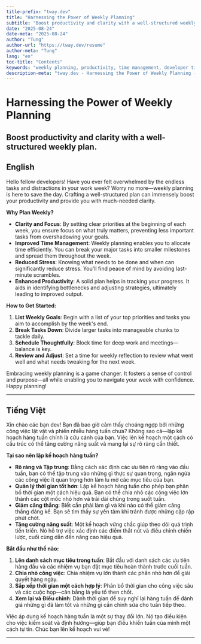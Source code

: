 ```yaml
---
title-prefix: "tway.dev"
title: "Harnessing the Power of Weekly Planning"
subtitle: "Boost productivity and clarity with a well-structured weekly plan."
date: "2025-08-24"
date-meta: "2025-08-24"
author: "Tung"
author-url: "https://tway.dev/resume"
author-meta: "Tung"
lang: "en"
toc-title: "Contents"
keywords: "weekly planning, productivity, time management, developer tips"
description-meta: "tway.dev - Harnessing the Power of Weekly Planning - Boost productivity and clarity with a well-structured weekly plan."
---
```


# Harnessing the Power of Weekly Planning
## Boost productivity and clarity with a well-structured weekly plan.

## English
Hello fellow developers! Have you ever felt overwhelmed by the endless tasks and distractions in your work week? Worry no more—weekly planning is here to save the day. Crafting a well-structured plan can immensely boost your productivity and provide you with much-needed clarity.

**Why Plan Weekly?**

- **Clarity and Focus**: By setting clear priorities at the beginning of each week, you ensure focus on what truly matters, preventing less important tasks from overshadowing your goals.
- **Improved Time Management**: Weekly planning enables you to allocate time efficiently. You can break your major tasks into smaller milestones and spread them throughout the week.
- **Reduced Stress**: Knowing what needs to be done and when can significantly reduce stress. You'll find peace of mind by avoiding last-minute scrambles.
- **Enhanced Productivity**: A solid plan helps in tracking your progress. It aids in identifying bottlenecks and adjusting strategies, ultimately leading to improved output.

**How to Get Started:**

1. **List Weekly Goals**: Begin with a list of your top priorities and tasks you aim to accomplish by the week's end.
2. **Break Tasks Down**: Divide larger tasks into manageable chunks to tackle daily.
3. **Schedule Thoughtfully**: Block time for deep work and meetings—balance is key.
4. **Review and Adjust**: Set a time for weekly reflection to review what went well and what needs tweaking for the next week.

Embracing weekly planning is a game changer. It fosters a sense of control and purpose—all while enabling you to navigate your week with confidence. Happy planning!

---

## Tiếng Việt
Xin chào các bạn dev! Bạn đã bao giờ cảm thấy choáng ngợp bởi những công việc lặt vặt và phiền nhiễu hàng tuần chưa? Không sao cả—lập kế hoạch hàng tuần chính là cứu cánh của bạn. Việc lên kế hoạch một cách có cấu trúc có thể tăng cường năng suất và mang lại sự rõ ràng cần thiết.

**Tại sao nên lập kế hoạch hàng tuần?**

- **Rõ ràng và Tập trung**: Bằng cách xác định các ưu tiên rõ ràng vào đầu tuần, bạn có thể tập trung vào những gì thực sự quan trọng, ngăn ngừa các công việc ít quan trọng hơn làm lu mờ các mục tiêu của bạn.
- **Quản lý thời gian tốt hơn**: Lập kế hoạch hàng tuần cho phép bạn phân bổ thời gian một cách hiệu quả. Bạn có thể chia nhỏ các công việc lớn thành các cột mốc nhỏ hơn và trải dài chúng trong suốt tuần.
- **Giảm căng thẳng**: Biết cần phải làm gì và khi nào có thể giảm căng thẳng đáng kể. Bạn sẽ tìm thấy sự yên tâm khi tránh được những cập rập phút chót.
- **Tăng cường năng suất**: Một kế hoạch vững chắc giúp theo dõi quá trình tiến triển. Nó hỗ trợ việc xác định các điểm thắt nút và điều chỉnh chiến lược, cuối cùng dẫn đến nâng cao hiệu quả.

**Bắt đầu như thế nào:**

1. **Lên danh sách mục tiêu trong tuần**: Bắt đầu với danh sách các ưu tiên hàng đầu và các nhiệm vụ bạn đặt mục tiêu hoàn thành trước cuối tuần.
2. **Chia nhỏ công việc**: Chia nhiệm vụ lớn thành các phần nhỏ hơn để giải quyết hàng ngày.
3. **Sắp xếp thời gian một cách hợp lý**: Phân bổ thời gian cho công việc sâu và các cuộc họp—cân bằng là yếu tố then chốt.
4. **Xem lại và Điều chỉnh**: Dành thời gian để suy nghĩ lại hàng tuần để đánh giá những gì đã làm tốt và những gì cần chỉnh sửa cho tuần tiếp theo.

Việc áp dụng kế hoạch hàng tuần là một sự thay đổi lớn. Nó tạo điều kiện cho việc kiểm soát và định hướng—giúp bạn điều khiển tuần của mình một cách tự tin. Chúc bạn lên kế hoạch vui vẻ!

---